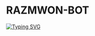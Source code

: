 # RAZMWON-BOT
[![Typing SVG](https://readme-typing-svg.herokuapp.com?font=Dancing+Script&color=%2362F77C&center=true&vCenter=true&multiline=true&height=100&lines=WELCOME+TO+%E1%8F%92%E1%8E%AA%E1%8F%83%E1%8E%B7%E1%8E%B3%E1%8E%A7%E1%8F%81-BOT;CREATED+BY+RAZ;THIS+IS+A+BGM+WITH+MORE+FUTURES)](https://git.io/typing-svg)
